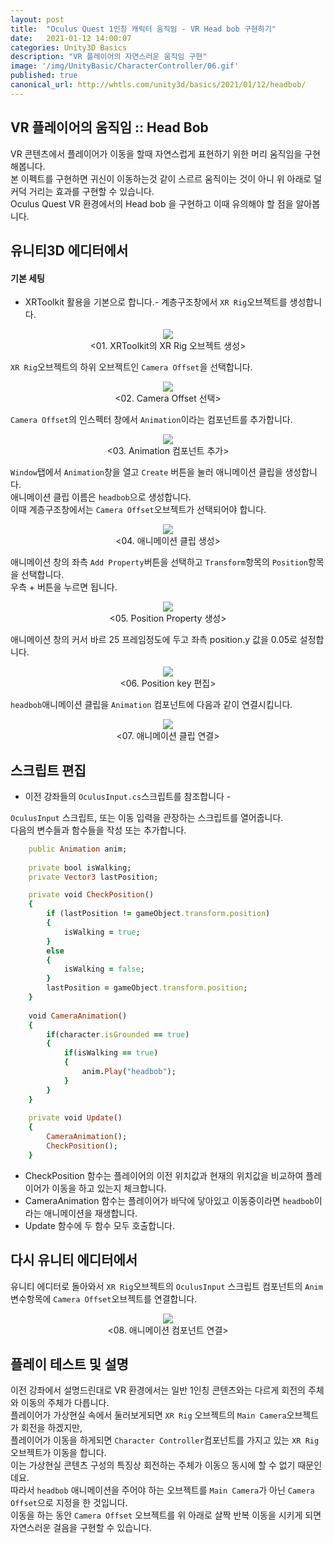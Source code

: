 ```yaml
---
layout: post
title:  "Oculus Quest 1인칭 캐릭터 움직임 - VR Head bob 구현하기"
date:   2021-01-12 14:00:07
categories: Unity3D Basics
description: "VR 플레이어의 자연스러운 움직임 구현"
image: '/img/UnityBasic/CharacterController/06.gif'
published: true
canonical_url: http://whtls.com/unity3d/basics/2021/01/12/headbob/
---
```


## VR 플레이어의 움직임 :: Head Bob
VR 콘텐츠에서 플레이어가 이동을 할때 자연스럽게 표현하기 위한 머리 움직임을 구현해봅니다.  
본 이펙트를 구현하면 귀신이 이동하는것 같이 스르르 움직이는 것이 아니 위 아래로 덜커덕 거리는 효과를 구현할 수 있습니다.  
Oculus Quest VR 환경에서의 Head bob 을 구현하고 이때 유의해야 할 점을 알아봅니다.  
  
## 유니티3D 에디터에서  
#### 기본 세팅
- XRToolkit 활용을 기본으로 합니다.-
계층구조창에서 `XR Rig`오브젝트를 생성합니다.  
<p align="center"><img src="/img/UnityVR/OculusQuest/headbob/01.png"><br/>
<01. XRToolkit의 XR Rig 오브젝트 생성></p>  

`XR Rig`오브젝트의 하위 오브젝트인 `Camera Offset`을 선택합니다.  
<p align="center"><img src="/img/UnityVR/OculusQuest/headbob/02.png"><br/>
<02. Camera Offset 선택></p>  

`Camera Offset`의 인스펙터 창에서 `Animation`이라는 컴포넌트를 추가합니다.  
<p align="center"><img src="/img/UnityVR/OculusQuest/headbob/03.png"><br/>
<03. Animation 컴포넌트 추가></p>  

`Window`탭에서 `Animation`창을 열고 `Create` 버튼을 눌러 애니메이션 클립을 생성합니다.  
애니메이션 클립 이름은 `headbob`으로 생성합니다.  
이때 계층구조창에서는 `Camera Offset`오브젝트가 선택되어야 합니다.  
<p align="center"><img src="/img/UnityVR/OculusQuest/headbob/05.png"><br/>
<04. 애니메이션 클립 생성></p>  

애니메이션 창의 좌측 `Add Property`버튼을 선택하고 `Transform`항목의 `Position`항목을 선택합니다.  
우측 + 버튼을 누르면 됩니다.  
<p align="center"><img src="/img/UnityVR/OculusQuest/headbob/06.png"><br/>
<05. Position Property 생성></p>  

애니메이션 창의 커서 바르 25 프레임정도에 두고 좌측 position.y 값을 0.05로 설정합니다.  
<p align="center"><img src="/img/UnityVR/OculusQuest/headbob/07.png"><br/>
<06. Position key 편집></p>  

`headbob`애니메이션 클립을 `Animation` 컴포넌트에 다음과 같이 연결시킵니다.  
<p align="center"><img src="/img/UnityVR/OculusQuest/headbob/08.png"><br/>
<07. 애니메이션 클립 연결></p>  


## 스크립트 편집
  
- 이전 강좌들의 `OculusInput.cs`스크립트를 참조합니다 -
  
`OculusInput` 스크립트, 또는 이동 입력을 관장하는 스크립트를 열어줍니다.  
다음의 변수들과 함수들을 작성 또는 추가합니다.  

```ruby
    public Animation anim;
    
    private bool isWalking;
    private Vector3 lastPosition;

    private void CheckPosition()
    {
        if (lastPosition != gameObject.transform.position)
        {
            isWalking = true;
        }
        else
        {
            isWalking = false;
        }
        lastPosition = gameObject.transform.position;
    }
    
    void CameraAnimation()
    {
        if(character.isGrounded == true)
        {
            if(isWalking == true)
            {
                anim.Play("headbob");
            }
        }
    }
    
    private void Update()
    {
        CameraAnimation();
        CheckPosition();
    }
```

* CheckPosition 함수는 플레이어의 이전 위치값과 현재의 위치값을 비교하여 플레이어가 이동을 하고 있는지 체크합니다.  
* CameraAnimation 함수는 플레이어가 바닥에 닿아있고 이동중이라면 `headbob`이라는 애니메이션을 재생합니다.  
* Update 함수에 두 함수 모두 호출합니다.  

## 다시 유니티 에디터에서
유니티 에디터로 돌아와서 `XR Rig`오브젝트의 `OculusInput` 스크립트 컴포넌트의 `Anim`변수항목에 `Camera Offset`오브젝트를 연결합니다.
<p align="center"><img src="/img/UnityVR/OculusQuest/headbob/09.png"><br/>
<08. 애니메이션 컴포넌트 연결></p>  

## 플레이 테스트 및 설명
이전 강좌에서 설명드린대로 VR 환경에서는 일반 1인칭 콘텐츠와는 다르게 회전의 주체와 이동의 주체가 다릅니다.  
플레이어가 가상현실 속에서 둘러보게되면 `XR Rig` 오브젝트의 `Main Camera`오브젝트가 회전을 하겠지만,  
플레이어가 이동을 하게되면 `Character Controller`컴포넌트를 가지고 있는 `XR Rig` 오브젝트가 이동을 합니다.  
이는 가상현실 콘텐츠 구성의 특징상 회전하는 주체가 이동으 동시에 할 수 없기 때문인데요.  
따라서 `headbob` 애니메이션을 주어야 하는 오브젝트를 `Main Camera`가 아닌 `Camera Offset`으로 지정을 한 것입니다.  
이동을 하는 동안 `Camera Offset` 오브젝트를 위 아래로 살짝 반복 이동을 시키게 되면 자연스러운 걸음을 구현할 수 있습니다.  

